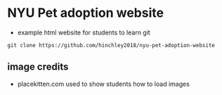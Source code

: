 # NYU Pet adoption website
- example html website for students to learn git

`git clone https://github.com/hinchley2018/nyu-pet-adoption-website`

## image credits
- placekitten.com used to show students how to load images